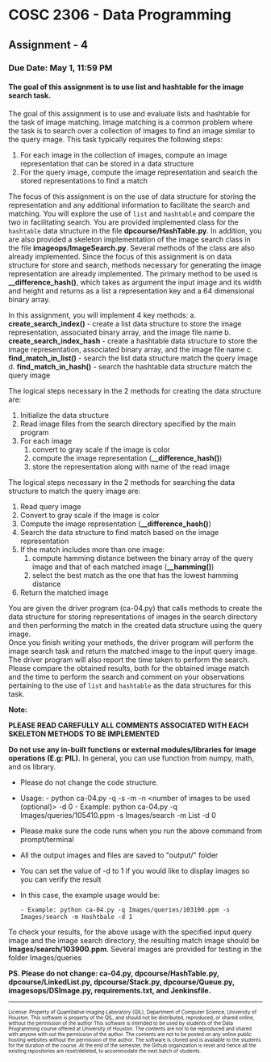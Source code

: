 # COSC 2306 - Data Programming 
## Assignment - 4 ##

### Due Date: May 1, 11:59 PM ###

#### The goal of this assignment is to use list and hashtable for the image search task. ####

The goal of this assignment is to use and evaluate lists and hashtable for the task of image matching.  Image matching is
a common problem where the task is to search over a collection of images to find an image similar to the query image.  This task
typically requires the following steps:
1. For each image in the collection of images, compute an image representation that can be stored in a data structure
2. For the query image, compute the image representation and search the stored representations to find a match

The focus of this assignment is on the use of data structure for storing the representation and any additional information 
to facilitate the search and matching.  You will explore the use of ``list`` and ``hashtable`` and compare the two in facilitating
search.  You are provided implemented class for the ``hashtable`` data structure in the file **dpcourse/HashTable.py**.  In addition,
you are also provided a skeleton implementation of the image search class in the file **imageops/ImageSearch.py**.  Several methods of
the class are also already implemented.  Since the focus of this assignment is on data structure for store and search, methods necessary
for generating the image representation are already implemented.  The primary method to be used is **__difference_hash()**, which takes
as argument the input image and its width and height and returns as a list a representation key and a 64 dimensional binary array.

In this assignment, you will implement 4 key methods:
a. **create_search_index()** - create a list data structure to store the image representation, associated binary array, and the image file name
b. **create_search_index_hash** - create a hashtable data structure to store the image representation, associated binary array, and the image file name
c. **find_match_in_list()** - search the list data structure match the query image
d. **find_match_in_hash()** - search the hashtable data structure match the query image

The logical steps necessary in the 2 methods for creating the data structure are:
1. Initialize the data structure
2. Read image files from the search directory specified by the main program
3. For each image
   1. convert to gray scale if the image is color
   2. compute the image representation (**__difference_hash()**)
   3. store the representation along with name of the read image

The logical steps necessary in the 2 methods for searching the data structure to match the query image are:
1. Read query image
2. Convert to gray scale if the image is color
3. Compute the image representation (**__difference_hash()**)
4. Search the data structure to find match based on the image representation
5. If the match includes more than one image:
   1. compute hamming distance between the binary array of the query image and that of each matched image (**__hamming()**)
   2. select the best match as the one that has the lowest hamming distance
6. Return the matched image

You are given the driver program (ca-04.py) that calls methods to create the data structure for storing representations of images in the
search directory and then performing the match in the created data structure using the query image.   
Once you finish writing your methods, the driver program will perform the image search task and return the matched image to the input query image. 
The driver program will also report the time taken to perform the search.  Please compare the obtained results, both
for the obtained image match and the time to perform the search and comment on your observations pertaining
to the use of ``list`` and ``hashtable`` as the data structures for this task.

**Note:**

**PLEASE READ CAREFULLY ALL COMMENTS ASSOCIATED WITH EACH SKELETON METHODS TO BE IMPLEMENTED**

**Do not use any in-built functions or external modules/libraries for image operations (E.g: PIL).** In general, you can use function from numpy, math, and os library. <br/>
   
  - Please do not change the code structure.
  - Usage:
        - python ca-04.py -q <query-image-name-with-full-path> -s <image-search-directory> -m <List or Hashtable> -n <number of images to be used (optional)> -d 0
        - Example: python ca-04.py -q Images/queries/105410.ppm -s Images/search -m List -d 0
  - Please make sure the code runs when you run the above command from prompt/terminal
  - All the output images and files are saved to "output/" folder
  - You can set the value of -d to 1 if you would like to display images so you can verify the result
  - In this case, the example usage would be:
  
        - Example: python ca-04.py -q Images/queries/103100.ppm -s Images/search -m Hashtbale -d 1

To check your results, for the above usage with the specified input query image and the image search directory, the resulting match image should be **Images/search/103900.ppm**.
Several images are provided for testing in the folder Images/queries<br>

**PS. Please do not change: ca-04.py, dpcourse/HashTable.py, dpcourse/LinkedList.py, dpcourse/Stack.py, dpcourse/Queue.py, imagesops/DSImage.py, requirements.txt, and Jenkinsfile.**

-----------------------

<sub><sup>
License: Property of Quantitative Imaging Laboratory (QIL), Department of Computer Science, University of Houston. This software is property of the QIL, and should not be distributed, reproduced, or shared online, without the permission of the author This software is intended to be used by students of the Data Programming course offered at University of Houston. The contents are not to be reproduced and shared with anyone with out the permission of the author. The contents are not to be posted on any online public hosting websites without the permission of the author. The software is cloned and is available to the students for the duration of the course. At the end of the semester, the Github organization is reset and hence all the existing repositories are reset/deleted, to accommodate the next batch of students.
</sub></sup>
